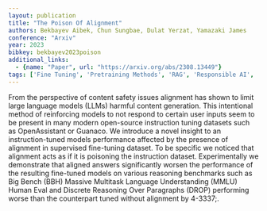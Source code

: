 ```yaml
---
layout: publication
title: "The Poison Of Alignment"
authors: Bekbayev Aibek, Chun Sungbae, Dulat Yerzat, Yamazaki James
conference: "Arxiv"
year: 2023
bibkey: bekbayev2023poison
additional_links:
  - {name: "Paper", url: "https://arxiv.org/abs/2308.13449"}
tags: ['Fine Tuning', 'Pretraining Methods', 'RAG', 'Responsible AI', 'Training Techniques']
---
```

From the perspective of content safety issues alignment has shown to limit large language models (LLMs) harmful content generation. This intentional method of reinforcing models to not respond to certain user inputs seem to be present in many modern open-source instruction tuning datasets such as OpenAssistant or Guanaco. We introduce a novel insight to an instruction-tuned models performance affected by the presence of alignment in supervised fine-tuning dataset. To be specific we noticed that alignment acts as if it is poisoning the instruction dataset. Experimentally we demonstrate that aligned answers significantly worsen the performance of the resulting fine-tuned models on various reasoning benchmarks such as Big Bench (BBH) Massive Multitask Language Understanding (MMLU) Human Eval and Discrete Reasoning Over Paragraphs (DROP) performing worse than the counterpart tuned without alignment by 4-3337;.

